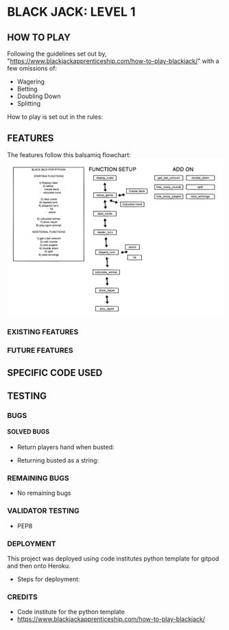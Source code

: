 # BLACK JACK: LEVEL 1

## HOW TO PLAY

Following the guidelines set out by, "https://www.blackjackapprenticeship.com/how-to-play-blackjack/" with a few omissions of:

- Wagering
- Betting
- Doubling Down
- Splitting

How to play is set out in the rules:

## FEATURES

The features follow this balsamiq flowchart:
![balsamiq flowchart](./images/balsamiq-flowchart.png)

### EXISTING FEATURES

### FUTURE FEATURES

## SPECIFIC CODE USED

## TESTING

### BUGS

#### SOLVED BUGS

- Return players hand when busted:

- Returning busted as a string:

### REMAINING BUGS

- No remaining bugs

### VALIDATOR TESTING

- PEP8

### DEPLOYMENT

This project was deployed using code institutes python template for gitpod and then onto Heroku.

- Steps for deployment:

### CREDITS

- Code institute for the python template
- https://www.blackjackapprenticeship.com/how-to-play-blackjack/
